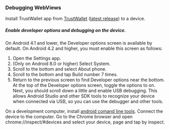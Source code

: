 ### Debugging WebViews

Install TrustWallet app from [TrustWallet](https://trustwalletapp.com) ([latest release](https://s3-us-east-2.amazonaws.com/trustandroidapk/builds/latest_release.apk)) to a device.

##### Enable developer options and debugging on the device.
On Android 4.1 and lower, the Developer options screen is available by default. On Android 4.2 and higher, you must enable this screen as follows:
1. Open the Settings app.
2. (Only on Android 8.0 or higher) Select System.
3. Scroll to the bottom and select About phone.
4. Scroll to the bottom and tap Build number 7 times.
5. Return to the previous screen to find Developer options near the bottom.
At the top of the Developer options screen, toggle the options to on.
Next, you should scroll down a little and enable USB debugging. This allows Android Studio and other SDK tools to recognize your device when connected via USB, so you can use the debugger and other tools.

On a development computer, install [android comand line tools](https://developer.android.com/studio/#downloads).
Connect the device to the computer. Go to the Chrome browser and open chrome://inspect/#devices and select your device, page and tap by inspect.

